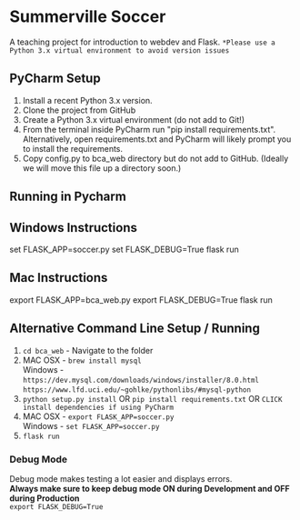 # Summerville Soccer 
A teaching project for introduction to webdev and Flask.
`*Please use a Python 3.x virtual environment to avoid version issues`

## PyCharm Setup
1) Install a recent Python 3.x version.
2) Clone the project from GitHub
3) Create a Python 3.x virtual environment (do not add to Git!)
4) From the terminal inside PyCharm run "pip install requirements.txt".  Alternatively, open requirements.txt and PyCharm will likely prompt you to install the requirements.
5) Copy config.py to bca_web directory but do not add to GitHub.  (Ideally we will move this file up a directory soon.)

## Running in Pycharm

## Windows Instructions
set FLASK_APP=soccer.py
set FLASK_DEBUG=True
flask run

## Mac Instructions
export FLASK_APP=bca_web.py
export FLASK_DEBUG=True
flask run

## Alternative Command Line Setup / Running
1. `cd bca_web` - Navigate to the folder
2. MAC OSX - `brew install mysql` \
   Windows - `https://dev.mysql.com/downloads/windows/installer/8.0.html`
             `https://www.lfd.uci.edu/~gohlke/pythonlibs/#mysql-python`
3. `python setup.py install` OR `pip install requirements.txt` OR `CLICK install dependencies if using PyCharm`
4. MAC OSX - `export FLASK_APP=soccer.py` \
   Windows - `set FLASK_APP=soccer.py`
5. `flask run`

### Debug Mode
Debug mode makes testing a lot easier and displays errors.\
**Always make sure to keep debug mode ON during Development and OFF during Production** \
`export FLASK_DEBUG=True`

